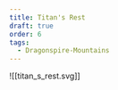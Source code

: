 ```yaml
---
title: Titan's Rest
draft: true
order: 6
tags:
  - Dragonspire-Mountains
---
```


![[titan_s_rest.svg]]
